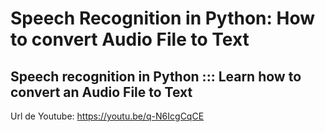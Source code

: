 # Speech Recognition in Python: How to convert Audio File to Text
## Speech recognition in Python ::: Learn how to convert an Audio File to Text

Url de Youtube: https://youtu.be/q-N6IcgCqCE

